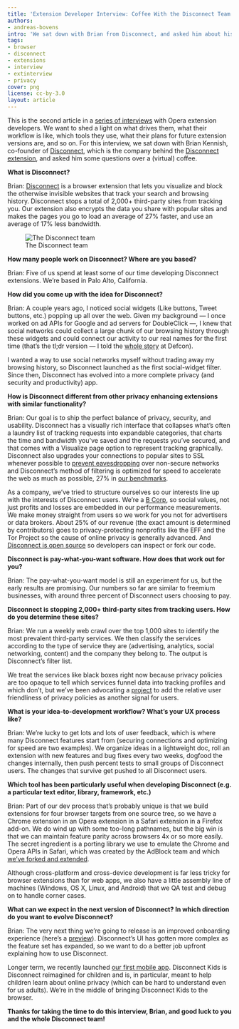 ```yaml
---
title: 'Extension Developer Interview: Coffee With the Disconnect Team'
authors:
- andreas-bovens
intro: 'We sat down with Brian from Disconnect, and asked him about his team, extension development tools and UX processes, where the service’s revenue comes from, and much more.'
tags:
- browser
- disconnect
- extensions
- interview
- extinterview
- privacy
cover: png
license: cc-by-3.0
layout: article
---
```


This is the second article in a [series of interviews][1] with Opera extension developers. We want to shed a light on what drives them, what their workflow is like, which tools they use, what their plans for future extension versions are, and so on. For this interview, we sat down with Brian Kennish, co-founder of [Disconnect][2], which is the company behind the [Disconnect extension][3], and asked him some questions over a (virtual) coffee.

[1]: /tags/extinterview/
[2]: https://www.disconnect.me/
[3]: https://addons.opera.com/en/extensions/details/disconnect/

**What is Disconnect?**

Brian: [Disconnect][4] is a browser extension that lets you visualize and block the otherwise invisible websites that track your search and browsing history. Disconnect stops a total of 2,000+ third-party sites from tracking you. Our extension also encrypts the data you share with popular sites and makes the pages you go to load an average of 27% faster, and use an average of 17% less bandwidth.

[4]: https://addons.opera.com/en/extensions/details/disconnect/

<figure class="figure">
	<img src="{{ page.id }}/team.jpg" alt="The Disconnect team" class="figure__media">
	<figcaption class="figure__caption">The Disconnect team</figcaption>
</figure>

**How many people work on Disconnect? Where are you based?**

Brian: Five of us spend at least some of our time developing Disconnect extensions. We’re based in Palo Alto, California.

**How did you come up with the idea for Disconnect?**

Brian: A couple years ago, I noticed social widgets (Like buttons, Tweet buttons, etc.) popping up all over the web. Given my background — I once worked on ad APIs for Google and ad servers for DoubleClick —, I knew that social networks could collect a large chunk of our browsing history through these widgets and could connect our activity to our real names for the first time (that’s the tl;dr version — I told the [whole story][7] at Defcon).

[7]: http://youtu.be/BK_E3Bjpe0E

I wanted a way to use social networks myself without trading away my browsing history, so Disconnect launched as the first social-widget filter. Since then, Disconnect has evolved into a more complete privacy (and security and productivity) app.

**How is Disconnect different from other privacy enhancing extensions with similar functionality?**

Brian: Our goal is to ship the perfect balance of privacy, security, and usability. Disconnect has a visually rich interface that collapses what’s often a laundry list of tracking requests into expandable categories, that charts the time and bandwidth you've saved and the requests you’ve secured, and that comes with a Visualize page option to represent tracking graphically. Disconnect also upgrades your connections to popular sites to SSL whenever possible to [prevent eavesdropping][8] over non-secure networks and Disconnect’s method of filtering is optimized for speed to accelerate the web as much as possible, 27% in [our benchmarks][9].

[8]: https://www.disconnect.me/moresecure
[9]: https://www.disconnect.me/faster

As a company, we’ve tried to structure ourselves so our interests line up with the interests of Disconnect users. We’re a [B Corp][10], so social values, not just profits and losses are embedded in our performance measurements. We make money straight from users so we work for you not for advertisers or data brokers. About 25% of our revenue (the exact amount is determined by contributors) goes to privacy-protecting nonprofits like the EFF and the Tor Project so the cause of online privacy is generally advanced. And [Disconnect is open source][11] so developers can inspect or fork our code.

[10]: http://better.bcorporation.net
[11]: https://github.com/disconnectme/disconnect

**Disconnect is pay-what-you-want software. How does that work out for you?**

Brian: The pay-what-you-want model is still an experiment for us, but the early results are promising. Our numbers so far are similar to freemium businesses, with around three percent of Disconnect users choosing to pay.

**Disconnect is stopping 2,000+ third-party sites from tracking users. How do you determine these sites?**

Brian: We run a weekly web crawl over the top 1,000 sites to identify the most prevalent third-party services. We then classify the services according to the type of service they are (advertising, analytics, social networking, content) and the company they belong to. The output is Disconnect’s filter list.

We treat the services like black boxes right now because privacy policies are too opaque to tell which services funnel data into tracking profiles and which don’t, but we’ve been advocating a [project][12] to add the relative user friendliness of privacy policies as another signal for users.

[12]: https://icons.disconnect.me

**What is your idea-to-development workflow? What’s your UX process like?**

Brian: We’re lucky to get lots and lots of user feedback, which is where many Disconnect features start from (securing connections and optimizing for speed are two examples). We organize ideas in a lightweight doc, roll an extension with new features and bug fixes every two weeks, dogfood the changes internally, then push percent tests to small groups of Disconnect users. The changes that survive get pushed to all Disconnect users.

**Which tool has been particularly useful when developing Disconnect (e.g. a particular text editor, library, framework, etc.)**

Brian: Part of our dev process that’s probably unique is that we build extensions for four browser targets from one source tree, so we have a Chrome extension in an Opera extension in a Safari extension in a Firefox add-on. We do wind up with some too-long pathnames, but the big win is that we can maintain feature parity across browsers 4x or so more easily. The secret ingredient is a porting library we use to emulate the Chrome and Opera APIs in Safari, which was created by the AdBlock team and which [we’ve forked and extended][13].

[13]: https://github.com/disconnectme/port

Although cross-platform and cross-device development is far less tricky for browser extensions than for web apps, we also have a little assembly line of machines (Windows, OS X, Linux, and Android) that we QA test and debug on to handle corner cases.

**What can we expect in the next version of Disconnect? In which direction do you want to evolve Disconnect?**

Brian: The very next thing we’re going to release is an improved onboarding experience (here’s a [preview][14]). Disconnect’s UI has gotten more complex as the feature set has expanded, so we want to do a better job upfront explaining how to use Disconnect.

[14]: https://www.disconnect.me/welcome

Longer term, we recently launched [our first mobile app][15]. Disconnect Kids is Disconnect reimagined for children and is, in particular, meant to help children learn about online privacy (which can be hard to understand even for us adults). We’re in the middle of bringing Disconnect Kids to the browser.

[15]: https://www.disconnect.me/kids

**Thanks for taking the time to do this interview, Brian, and good luck to you and the whole Disconnect team!**
